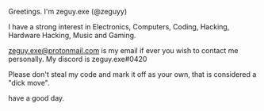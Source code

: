 Greetings. I'm zeguy.exe (@zeguyy)

I have a strong interest in Electronics, Computers, Coding, Hacking, Hardware Hacking, Music and Gaming.

zeguy.exe@protonmail.com is my email if ever you wish to contact me personally.
My discord is zeguy.exe#0420

Please don't steal my code and mark it off as your own, that is considered a "dick move".


have a good day.

